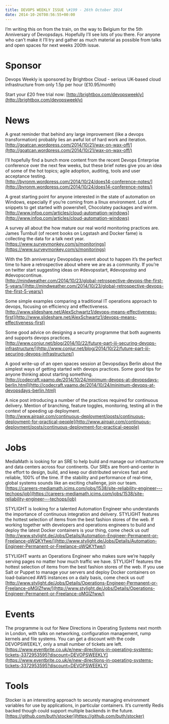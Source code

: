 ```yaml
---
title: DEVOPS WEEKLY ISSUE \#199 - 26th October 2014 
date: 2014-10-26T08:56:55+00:00
---
```


I’m writing this on from the train, on the way to Belgium for the 5th Anniversary of Devopsdays. Hopefully I’ll see lots of you there. For anyone who can’t make it I’ll try and gather as much material as possible from talks and open spaces for next weeks 200th issue.


Sponsor
======

Devops Weekly is sponsored by Brightbox Cloud - serious UK-based cloud infrastructure from only 1.5p per hour (£10.95/month)

Start your £20 free trial now: [http://brightbox.com/devopsweekly](http://brightbox.com/devopsweekly)


News
====

A great reminder that behind any large improvement (like a devops transformation) probably lies an awful lot of hard work and iteration.
<br>[http://goatcan.wordpress.com/2014/10/21/wax-on-wax-off/](http://goatcan.wordpress.com/2014/10/21/wax-on-wax-off/)


I’ll hopefully find a bunch more content from the recent Devops Enterprise conference over the next few weeks, but these brief notes give you an idea of some of the hot topics; agile adoption, auditing, tools and user acceptance testing.
<br>[http://byronm.wordpress.com/2014/10/24/does14-conference-notes/](http://byronm.wordpress.com/2014/10/24/does14-conference-notes/)


A great starting point for anyone interested in the state of automation on Windows, especially if you’re coming from a lInux environment. Lots of snippets to get started with powershell, Chocolatey packages and winrm.
<br>[http://www.infoq.com/articles/cloud-automation-windows](http://www.infoq.com/articles/cloud-automation-windows)


A survey all about the how mature our real world monitoring practices are. James Turnbull (of recent books on Logstash and Docker fame) is collecting the data for a talk next year.
<br>[https://www.surveymonkey.com/s/monitorings](https://www.surveymonkey.com/s/monitorings)


With the 5th anniversary Devopsdays event about to happen it’s the perfect time to have a retrospective about where we are as a community. If you’re on twitter start suggesting ideas on #devopsstart, #devopsstop and #devopscontinue.
<br>[http://mindweather.com/2014/10/23/global-retrospective-devops-the-first-5-years/](http://mindweather.com/2014/10/23/global-retrospective-devops-the-first-5-years/)


Some simple examples comparing a traditional IT operations approach to devops, focusing on efficiency and effectiveness.
<br>[http://www.slideshare.net/AlexSchwartz1/devops-means-effectiveness-first](http://www.slideshare.net/AlexSchwartz1/devops-means-effectiveness-first)


Some good advice on designing a security programme that both augments and supports devops practices.
<br>[http://www.conjur.net/blog/2014/10/22/future-part-iii-securing-devops-infrastructure/](http://www.conjur.net/blog/2014/10/22/future-part-iii-securing-devops-infrastructure/)


A good write-up of an open spaces session at Devopsdays Berlin about the simplest ways of getting started with devops practices. Some good tips for anyone thinking about starting something.
<br>[http://codecraft.vaamo.de/2014/10/24/minimum-devops-at-devopsdays-berlin.html](http://codecraft.vaamo.de/2014/10/24/minimum-devops-at-devopsdays-berlin.html)


A nice post introducing a number of the practices required for continuous delivery. Mention of branching, feature toggles, monitoring, testing all in the context of speeding up deployment.
<br>[http://www.airpair.com/continuous-deployment/posts/continuous-deployment-for-practical-people](http://www.airpair.com/continuous-deployment/posts/continuous-deployment-for-practical-people)


Jobs
====

MediaMath is looking for an SRE to help build and manage our infrastructure and data centers across four continents. Our SREs are front-and-center in the effort to design, build, and keep our distributed services fast and reliable, 100% of the time. If the stability and performance of real-time, global systems sounds like an exciting challenge, join our team.
<br>[https://careers-mediamath.icims.com/jobs/1538/site-reliability-engineer---techops/job](https://careers-mediamath.icims.com/jobs/1538/site-reliability-engineer---techops/job)


STYLIGHT is looking for a talented Automation Engineer who understands the importance of continuous integration and delivery. STYLIGHT features the hottest selection of items from the best fashion stores of the web. If working together with developers and operations engineers to build and deploy the latest Docker containers is your thing, come check us out!
<br>[http://www.stylight.de/Jobs/Details/Automation-Engineer-Permanent-or-Freelance-oWQKYfwe/](http://www.stylight.de/Jobs/Details/Automation-Engineer-Permanent-or-Freelance-oWQKYfwe/)


STYLIGHT wants an Operations Engineer who makes sure we’re happily serving pages no matter how much traffic we have. STYLIGHT features the hottest selection of items from the best fashion stores of the web. If you use Salt or Puppet to manage your servers and deploy Docker containers on load-balanced AWS instances on a daily basis, come check us out!
<br>[http://www.stylight.de/Jobs/Details/Operations-Engineer-Permanent-or-Freelance-oMGlZfww/](http://www.stylight.de/Jobs/Details/Operations-Engineer-Permanent-or-Freelance-oMGlZfww/)


Events
======

The programme is out for New Directions in Operating Systems next month in London, with talks on networking, configuration management, rump kernels and file systems. You can get a discount with the code DEVOPSWEEKLY, only a small number of tickets are left.
<br>[https://www.eventbrite.co.uk/e/new-directions-in-operating-systems-tickets-3372953595?discount=DEVOPSWEEKLY](https://www.eventbrite.co.uk/e/new-directions-in-operating-systems-tickets-3372953595?discount=DEVOPSWEEKLY)


Tools
=====

Stocker is an interesting approach to securely managing environment variables for use by applications, in particular containers. It’s currently Redis backed though could support multiple backends in the future.
<br>[https://github.com/buth/stocker](https://github.com/buth/stocker)




